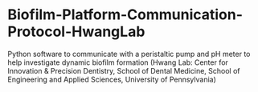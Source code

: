 # Biofilm-Platform-Communication-Protocol-HwangLab
Python software to communicate with a peristaltic pump and pH meter to help investigate dynamic biofilm formation (Hwang Lab: Center for Innovation &amp; Precision Dentistry, School of Dental Medicine, School of Engineering and Applied Sciences, University of Pennsylvania)
